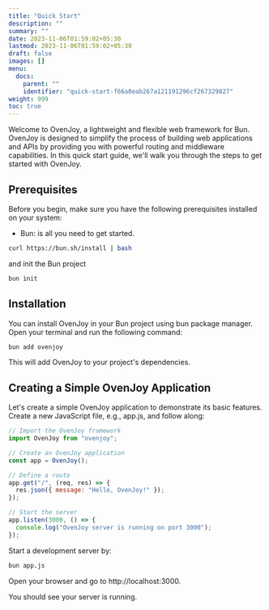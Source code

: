 ```yaml
---
title: "Quick Start"
description: ""
summary: ""
date: 2023-11-06T01:59:02+05:30
lastmod: 2023-11-06T01:59:02+05:30
draft: false
images: []
menu:
  docs:
    parent: ""
    identifier: "quick-start-f66a0eab267a121191296cf267329827"
weight: 999
toc: true
---
```


Welcome to OvenJoy, a lightweight and flexible web framework for Bun. OvenJoy is designed to simplify the process of building web applications and APIs by providing you with powerful routing and middleware capabilities. In this quick start guide, we'll walk you through the steps to get started with OvenJoy.

## Prerequisites

Before you begin, make sure you have the following prerequisites installed on your system:

- Bun: is all you need to get started.

```bash
curl https://bun.sh/install | bash
```

and init the Bun project

```bash
bun init
```

## Installation

You can install OvenJoy in your Bun project using bun package manager. Open your terminal and run the following command:

```bash
bun add ovenjoy
```

This will add OvenJoy to your project's dependencies.

## Creating a Simple OvenJoy Application

Let's create a simple OvenJoy application to demonstrate its basic features. Create a new JavaScript file, e.g., app.js, and follow along:

```javascript
// Import the OvenJoy framework
import OvenJoy from "ovenjoy";

// Create an OvenJoy application
const app = OvenJoy();

// Define a route
app.get("/", (req, res) => {
  res.json({ message: "Hello, OvenJoy!" });
});

// Start the server
app.listen(3000, () => {
  console.log("OvenJoy server is running on port 3000");
});
```

Start a development server by:

```bash
bun app.js
```

Open your browser and go to http://localhost:3000.

You should see your server is running.
